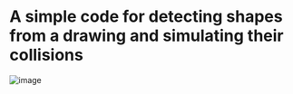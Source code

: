 # A simple code for detecting shapes from a drawing and simulating their collisions

![image](https://github.com/user-attachments/assets/e1dde154-a9ac-4e32-aba7-aa0127523e7f)
